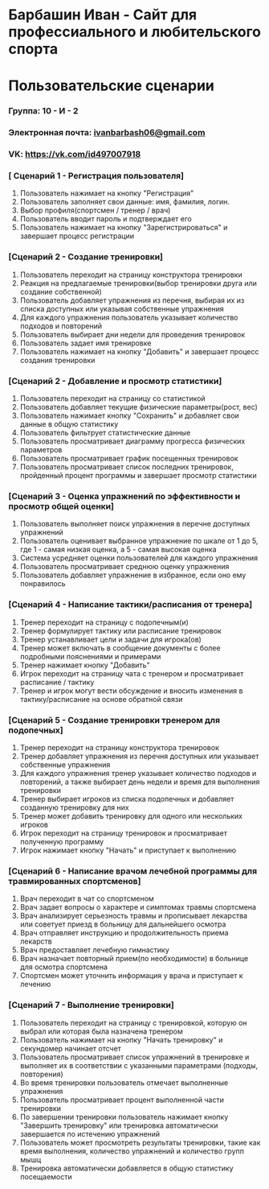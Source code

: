 # Барбашин Иван - Сайт для профессиального и любительского спорта

# Пользовательские сценарии

### Группа: 10 - И - 2
### Электронная почта: ivanbarbash06@gmail.com
### VK: https://vk.com/id497007918


### [ Сценарий 1 - Регистрация пользователя]

1. Пользователь нажимает на кнопку "Регистрация"
2. Пользователь заполняет свои данные: имя, фамилия, логин.
3. Выбор профиля(спортсмен / тренер / врач)
4. Пользователь вводит пароль и подтверждает его
5. Пользователь нажимает на кнопку "Зарегистрироваться" и завершает процесс регистрации





### [Сценарий 2 - Создание тренировки]

1. Пользователь переходит на страницу конструктора тренировки
2. Реакция на предлагаемые тренировки(выбор тренировки друга или создание собственной)
3. Пользователь добавляет упражнения из перечня, выбирая их из списка доступных или указывая собственные упражнения
4. Для каждого упражнения пользователь указывает количество подходов и повторений
5. Пользователь выбирает дни недели для проведения тренировок
6. Пользователь задает имя тренировке
7. Пользователь нажимает на кнопку "Добавить" и завершает процесс создания тренировки

	



### [Сценарий 2 -  Добавление и просмотр статистики]

1. Пользователь переходит на страницу со статистикой
2. Пользователь добавляет текущие физические параметры(рост, вес)
3. Пользователь нажимает кнопку "Сохранить" и добавляет свои данные в общую статистику
4. Пользователь фильтрует статистические данные
5. Пользователь просматривает диаграмму прогресса физических параметров
6. Пользователь просматривает график посещенных тренировок
7. Пользователь просматривает список последних тренировок, пройденный процент программы и завершает просмотр статистики





### [Сценарий 3 - Оценка упражнений по эффективности и просмотр общей оценки]

1. Пользователь выполняет поиск упражнения в перечне доступных упражнений
2. Пользователь оценивает выбранное упражнение по шкале от 1 до 5, где 1 - самая низкая оценка, а 5 - самая высокая оценка
3. Система усредняет оценки пользователей для каждого упражнения
4. Пользователь просматривает среднюю оценку упражнения
5. Пользователь добавляет упражнение в избранное, если оно ему понравилось





### [Сценарий 4 - Написание тактики/расписания от тренера]

1. Тренер переходит на страницу с подопечным(и)
2. Тренер формулирует тактику или расписание тренировок
3. Тренер устанавливает цели и задачи для игрока(ов)
4. Тренер может включать в сообщение документы с более подробными пояснениями и примерами
5. Тренер нажимает кнопку "Добавить"
6. Игрок переходит на страницу чата с тренером и просматривает расписание / тактику
7. Тренер и игрок могут вести обсуждение и вносить изменения в тактику/расписание на основе обратной связи






### [Сценарий 5 - Создание тренировки тренером для подопечных]

1. Тренер переходит на страницу конструктора тренировок
2. Тренер добавляет упражнения из перечня доступных или указывает собственные упражнения
3. Для каждого упражнения тренер указывает количество подходов и повторений, а также выбирает день недели и время для выполнения тренировки
4. Тренер выбирает игроков из списка подопечных и добавляет созданную тренировку для них
5. Тренер может добавить тренировку для одного или нескольких игроков
6. Игрок переходит на страницу тренировок и просматривает полученную программу
7. Игрок нажимает кнопку "Начать" и приступает к выполнению



### [Сценарий 6 - Написание врачом лечебной программы для травмированных спортсменов]

1. Врач  переходит в чат со спортсменом
2. Врач задает вопросы о характере и симптомах травмы спортсмена
3. Врач анализирует серьезность травмы и прописывает лекарства или советует приезд в больницу для дальнейшего осмотра
4. Врач отправляет инструкцию и продолжительность приема лекарств
5. Врач предоставляет лечебную гимнастику
6. Врач назначает повторный прием(по необходимости) в больнице для осмотра спортсмена
7. Спортсмен может уточнить информация у врача и приступает к лечению
	



### [Сценарий 7 - Выполнение тренировки]

1. Пользователь переходит на страницу с тренировкой, которую он выбрал или которая была назначена тренером
2. Пользователь нажимает на кнопку "Начать тренировку" и секундомер начинает отсчет
3. Пользователь просматривает список упражнений в тренировке и выполняет их в соответствии с указанными параметрами (подходы, повторения)
4. Во время тренировки пользователь отмечает выполненные упражнения
5. Пользователь просматривает процент выполненной части тренировки
6. По завершении тренировки пользователь нажимает кнопку "Завершить тренировку" или тренировка автоматически завершается по истечению упражнений
7. Пользователь может просмотреть результаты тренировки, такие как время выполнения, количество упражнений и количество групп мышц
8. Тренировка автоматически добавляется в общую статистику посещаемости
